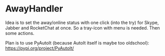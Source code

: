 # AwayHandler

Idea is to set the away/online status with one click (into the try) for Skype, Jabber and RocketChat at once.
So a tray-icon with menu is needed. Then some actions.

Plan is to use PyAutoIt (because AutoIt itself is maybe too oldschool): <https://pypi.org/project/PyAutoIt/>
